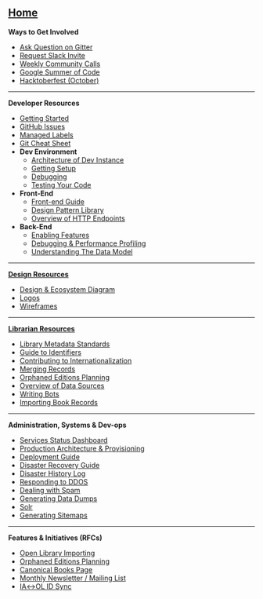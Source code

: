 **[Home](Home)**
---
**Ways to Get Involved**
* [Ask Question on Gitter](https://gitter.im/theopenlibrary/Lobby)
* [Request Slack Invite](https://github.com/internetarchive/openlibrary/issues/686)
* [Weekly Community Calls](https://docs.google.com/document/d/1FEG-bdOTsi8Q3IHgFboL_LZImN18Q4wsWWWtlV8RgKk)
* [Google Summer of Code](Google-Summer-of-Code)
* [Hacktoberfest (October)](Hacktoberfest)
---
**Developer Resources**
* [Getting Started](https://github.com/internetarchive/openlibrary/blob/master/CONTRIBUTING.md)
* [GitHub Issues](https://github.com/internetarchive/openlibrary/wiki/Interacting-with-GitHub-Issues)
* [Managed Labels](https://github.com/internetarchive/openlibrary/wiki/Using-Managed-Labels-to-Track-Issues)
* [Git Cheat Sheet](https://github.com/internetarchive/openlibrary/wiki/Git-Cheat-Sheet)
* **Dev Environment**
	* [Architecture of Dev Instance](Architecture)
	* [Getting Setup](Getting-Started)
	* [Debugging](Debugging)
	* [Testing Your Code](Testing)
* **Front-End**
	* [Front-end Guide](Frontend-Guide)
	* [Design Pattern Library](Design-Pattern-Library)
	* [Overview of HTTP Endpoints](Endpoints)
* **Back-End**
	* [Enabling Features](Feature-Flagging)
	* [Debugging & Performance Profiling](Debugging-and-Performance-Profiling)
	* [Understanding The Data Model](https://github.com/internetarchive/openlibrary/wiki/Understanding-The-Data-Model)
---
**[Design Resources](Design)**
* [Design & Ecosystem Diagram](https://docs.google.com/document/d/1RUsUnIJM78gTr5ycewUJNwYHERBQdg_Tv-X-OZpwtRY)
* [Logos](https://drive.google.com/file/d/1GlUpiaobyL6dbxu8Ok_i_R87aalpzH_z/view)
* [Wireframes](Design)
---
**[Librarian Resources](Librarians-Guide-of-Procedures)** 
* [Library Metadata Standards](Library-Metadata-Standards)
* [Guide to Identifiers](Guide-to-Identifiers)
* [Contributing to Internationalization](https://github.com/internetarchive/openlibrary/tree/master/openlibrary/i18n)
* [Merging Records](Merging-Records)
* [Orphaned Editions Planning](Orphaned-Editions-Planning)
* [Overview of Data Sources](Data-Source-Overview)
* [Writing Bots](Writing-Bots)
* [Importing Book Records](Developer's-Guide-to-Data-Importing)
---
**Administration, Systems & Dev-ops**
* [Services Status Dashboard](https://status.archivelab.org)
* [Production Architecture & Provisioning](Production-Service-Architecture)
* [Deployment Guide](Deployment-Guide)
* [Disaster Recovery Guide](Disaster-Recovery-&-Immediate-Response)
* [Disaster History Log](Disaster-History-Log)
* [Responding to DDOS](https://git.archive.org/mek/detect-abuse)
* [Dealing with Spam](Anti-Spam-Tools)
* [Generating Data Dumps](Generating-Data-Dumps)
* [Solr](Solr)
* [Generating Sitemaps](Sitemap-Generation)
---
**Features & Initiatives (RFCs)**
* [Open Library Importing](Open-Library-Importing)
* [Orphaned Editions Planning](Orphaned-Editions-Planning)
* [Canonical Books Page](Canonical-Books-Page)
* [Monthly Newsletter / Mailing List](Mailing-List)
* [IA↔OL ID Sync](archive.org-↔-Open-Library-synchronisation)